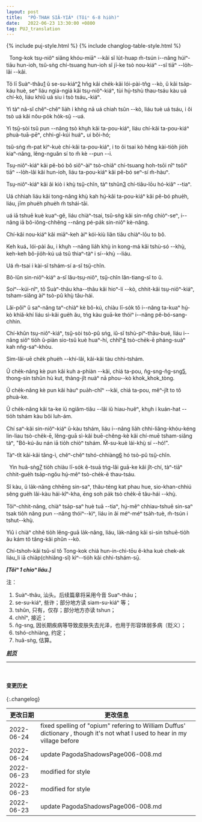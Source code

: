 ```yaml
---
layout: post
title:  "PÓ-THAH SIÂ-YIÁᴺ (Tŏiⁿ 6-8 hio̍h)"
date:   2022-06-23 13:30:00 +0800
tag: PUJ_translation
---
```


{% include puj-style.html %}
{% include changlog-table-style.html %}

<!-- One source of great unhappiness to Chinese women is in the law which forbids the breaking of betrothal contracts, even though these be made in the infancy of the parties involved. -->
&nbsp;&nbsp;Tong-kok tsṳ-niôⁿ siăng khóu-miāⁿ --kâi sĭ lu̍t-huap m̆-tsún i--nâng húiⁿ-tiāu hun-ioh, tsŭ-sǹg chí-tsuang hun-ioh sĭ jī-ke tsò nou-kiáⁿ --sî tiāⁿ --lo̍h-lâi --kâi. 
<!-- At one of the chapels somewhat remote from Swatow, a beautiful girl nineteen years old fled from her home to me and begged me to adopt her as my daughter. -->
Tŏ lī Suàⁿ-thâu<a href="#note_1" class="note">1</a> ŭ se-su-kiáⁿ<a href="#note_2" class="note">2</a> hn̆g kâi che̍k-kâi lói-pài-tn̂g --kò, ŭ kâi tsa̍p-káu huè, seⁿ liáu ngiá-ngiá kâi tsṳ-niôⁿ-kiáⁿ, tùi hṳ́-tshù thau-tsáu kàu uá chí-kò, liáu khiû uá siu i tsò tsáu₊-kiáⁿ.
<!-- She said she would serve mes as a slave if I would but steal her and carry her away concealed in my boat. -->
Yi tàⁿ nâ-sĭ chĕⁿ-chĕⁿ lia̍h i khǹg nā uá chiah tsûn --kò, liáu tuè uá tsáu, i ŏi tsò uá kâi nôu-po̍k ho̍k-sṳ̆ --uá. 
<!-- She had been betrothed in childhood to a boy who had since developed a loathsome and incurable disease; -->
Yi tsṳ̆-sòi tsŭ pun --nâng tsò khṳh kâi ta-pou-kiáⁿ, liáu chí-kâi ta-pou-kiáⁿ phuà-tuā-pēⁿ, chhi-gî-kúi huáⁿ₊ ui bŏi-hó;
<!-- and though she had not seen him, she knew how horrible he was, and would die rather than marry him. -->
tsŭ-sǹg m̆-pat kìⁿ-kuè chí-kâi ta-pou-kiáⁿ, i to ŏi tsai kò hêng kài-tio̍h jio̍h kiaⁿ-nâng, lêng-nguăn sí to m̆ kè --pun --i.
<!-- Her parents were not willing to carry out the contract they had made many years previously, but the boy's parents would not release them from the bargain. -->
Tsṳ-niôⁿ-kiáⁿ kâi pĕ-bó bô siŏⁿ-àiⁿ tsò-chiâⁿ chí-tsuang hoh-tsōi nîⁿ tsôiⁿ tiāⁿ --lo̍h-lâi kâi hun-ioh, liáu ta-pou-kiáⁿ kâi pĕ-bó seⁿ-sí m̆-hàuⁿ.
<!-- Her mother urged her to kill herself, as the only solution of the question. -->
Tsṳ-niôⁿ-kiáⁿ kâi âi kiò i khṳ̀ tsṳ̆-chĭn, tàⁿ tshûn<a href="#note_3" class="note">3</a> chí-tiâu-lōu hó-kiâⁿ --tiaⁿ.
<!-- I sent agents to negotiate with the boy's parents, but could make no terms with them; -->
Uá chhiah liáu kâi tong-nâng khṳ̀ kah hṳ́-kâi ta-pou-kiáⁿ kâi pĕ-bó phue̍h, liáu, jīm phue̍h phue̍h m̆ tshái-tāi.
<!-- and I also sought the officials and learned that they would not condone the withholding of a bride from even such a bridegroom. -->
uá iā tshuē kuè kuaⁿ-gê, liáu chiàⁿ-tsai, tsŭ-sǹg kâi sin-nn̂g chiòⁿ-seⁿ, i--nâng iā bô-iông-chhêng --nâng pé-pa̍k sin-niôⁿ kè-nâng. 
<!-- There was no legal way in which this child could be saved from her fate. -->
Chí-kâi nou-kiáⁿ kâi miāⁿ-keh àiⁿ kói-kiù liân tiâu chiàⁿ-lōu to bô.
<!-- Some weeks later she was taken to the house of her husband's parents, and soon after I heard of her death. -->
Keh kuá₊ lói-pài ău, i khṳh --nâng lia̍h khṳ̀ in kong-má kâi tshù-só --khṳ̀, keh-keh bô-jio̍h-kú uá tsŭ thiaⁿ-tàⁿ i sí--khṳ̀ --liáu.
<!-- Whether she died of grief or by suicide, I do not know. -->
Uá m̆-tsai i kài-sĭ tshám-sí a-sĭ tsṳ̆-chĭn.
<!-- Suicided is not uncommon among brides, nor among older women. -->
Bô-lŭn sin-niôⁿ-kiáⁿ a-sĭ lău-tsṳ-niôⁿ, tsṳ̆-chĭn lân-tiang-sî to ŭ.
<!-- Some years ago seven young women, at a village near Swatow, entered into a compact to drown themselves together. -->
Soiⁿ--kúi-nîⁿ, tŏ Suàⁿ-thâu kha--thâu kâi hioⁿ-lí --kò, chhit-kâi tsṳ-niôⁿ-kiáⁿ, tsham-siâng àiⁿ tsò-pû khṳ̀ tâu-hái.
<!-- Three of them had been lately married, and after spending the customary four months at the houses of their fathers-in-law, had come to visit their own mothers. -->
Lăi-pôiⁿ ŭ saⁿ-nâng taⁿ-chiàⁿ kè bô-kú, chiàu lī-so̍k tŏ i--nâng ta-kuaⁿ hṳ́-kò khiă-khí liáu sì-kâi gue̍h ău, tńg kàu guā-ke thóiⁿ i--nâng pĕ-bó-sang-chhin.
<!-- They had been playmates, and were neighbours, and so they spun and sewed together, and rejoiced in their reunion. -->
Chí-khûn tsṳ-niôⁿ-kiáⁿ, tsṳ̆-sòi tsò-pû sńg, iŭ-sĭ tshù-piⁿ-thâu-bué, liáu i--nâng siŏⁿ tio̍h ŭ-piàn sio-tsŭ kuè huaⁿ-hí, chhĭⁿ<a href="#note_4" class="note">4</a> tsò-che̍k-ē pháng-suàⁿ kah nn̂g-saⁿ-khòu. 
<!-- Mutual confidences revealed mutual griefs. -->
Sim-lăi-uē che̍k phue̍h --khí-lâi, kâi-kâi tàu chhi-tshám.
<!-- One was married to an opium-smoker, a yellow bundle of bones, vibrating between besotted sleep and sottish waking. -->
Ŭ che̍k-nâng kè pun kâi kuh a-phiàn --kâi, chiá ta-pou, n̂g-sng-n̂g-sng<a href="#note_5" class="note">5</a>, thong-sin tshûn hù kut, thàng-jît nuàⁿ nā phou--kò khok_khok_tòng.
<!-- One was wedded to a gambler, who spent his days and nights wasting the family substance. -->
Ŭ che̍k-nâng kè pun kâi hàuⁿ pua̍h-chîⁿ --kâi, chiá ta-pou, mêⁿ-jît to tŏ phuà-ke.
<!-- One had a mother-in-law so stern and cruel that life was torment to those under her authority. -->
Ŭ che̍k-nâng kâi ta-ke iŭ ngiâm-tiâu --lâi iŭ hiau-huêⁿ, khṳh i kuán-hat --tio̍h tshám kàu bŏi luh-ám.
<!-- All three of the brides were miserable, and as they mingled their lamentations, their four unmarried friends and companions said to each other, "This is such sorrow as we must feel by-and-by. How better to be dead!" -->
Chí saⁿ-kâi sin-niôⁿ-kiáⁿ ŭ-kàu tshám, liáu i--nâng lia̍h chhi-liâng-khóu-kéng lin-liau tsò-che̍k-ē, lĕng-guā sì-kâi buē-chêng-kè kâi chí-muē tsham-siâng tàⁿ, "Bô-kú-ău nán iā tio̍h chiòⁿ tshám. M̆-su-kuè lái-khṳ̀ sí --hó!".
<!-- All agreed in this, and entered secretly into a covenant to end their lives together. -->
Tàⁿ-tît kâi-kâi tâng-ì, chĕⁿ-chĕⁿ tshó-chhiàng<a href="#note_6" class="note">6</a> hó tsò-pû tsṳ̆-chĭn.


<!-- They calculated the time when custom would again bring the married ones to their mothers' houses, and fixed the full moon of the seventh month, as the night for their escape from life. -->
&nbsp;&nbsp;Yin huâ-sǹg<a href="#note_7" class="note">7</a> tio̍h chiàu lī-so̍k ĕ-tsuā tńg-lâi guā-ke kâi jît-chí, tàⁿ-tiāⁿ chhit-gue̍h tsa̍p-ngŏu hṳ́-mêⁿ tsò-che̍k-ē thau-tsáu. 
<!-- When the time arrived, six of them dressed themselves in festal garments, with flowers in their hair, went hand in hand in the moonlight to the shore, bound themselves together with a rope, and threw themselves into the sea. -->
Sî kàu, ŭ la̍k-nâng chhēng sin-saⁿ, thâu-téng kat phau hue, sio-khan-chhiú sêng gue̍h lâi-kàu hái-kîⁿ-kha, ēng soh pa̍k tsò che̍k-ē tâu-hái --khṳ̀.
<!-- The seventh, only thirteen years old, was discovered through some noise she made in searching for her best clothing in the night, and was prevented by her mother from leaving the house. -->
Tŏiⁿ-chhit-nâng, chiàⁿ tsa̍p-saⁿ huè tuā --tiaⁿ, hṳ́-mêⁿ chhiau-tshuē sin-saⁿ tsak tio̍h nâng pun --nâng thóiⁿ--kìⁿ, liáu in âi méⁿ-méⁿ tsa̍h-tuè, m̆-tsún i tshut--khṳ̀.
<!-- From her the fate of the other six was afterwards ascertained, and their bodies were recovered and buried in one grave. -->
Yiû i chiàⁿ chhê tio̍h lĕng-guā la̍k-nâng, liáu, la̍k-nâng kâi si-sin tshuē-tio̍h ău kám tŏ tâng-kâi phûn --kò.
<!-- These are cases of extreme though not uncommon unhappiness, under the Chinese marriage-system. -->
Chí-tshoh-kâi tsŭ-sĭ tŏ Tong-kok chiá hun-in-chì-tōu ĕ-kha kuè chek-ak liáu_li iā chia̍p(chhiâng-sî) kìⁿ--tio̍h kâi chhi-tshám-sṳ̄.

***[Tŏiⁿ 1 chioⁿ liáu.]***

注：
1. <span id="note_1">Suàⁿ-thâu, 汕头。后续篇章将采用今音 Suaⁿ-thâu；</span>
2. <span id="note_2">se-su-kiáⁿ, 些许；部分地方读 siam-su-kiáⁿ 等；</span>
3. <span id="note_3">tshûn, 只有，仅存；部分地方亦读 tshun；</span>
4. <span id="note_4">chhĭⁿ, 接近；</span>
5. <span id="note_6">n̂g-sng, 因长期疾病等导致皮肤失去光泽，也用于形容体弱多病（贬义）；</span>
6. <span id="note_6">tshó-chhiàng, 约定；</span>
7. <span id="note_7">huâ-sǹg, 估算。</span>


***[前页](PagodaShadowsPage005.html)***


---
<br>

#### 变更历史

{:.changelog}

| 更改日期 | 更改信息 |
| --- | --- |
| 2022-06-24 | fixed spelling of "opium" refering to William Duffus' dictionary , though it's not what I used to hear in my village before |
| 2022-06-24 | update PagodaShadowsPage006-008.md |
| 2022-06-23 | modified for style |
| 2022-06-23 | modified for style |
| 2022-06-23 | update PagodaShadowsPage006-008.md |